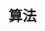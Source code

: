 ---
title: "算法"
image: 
description: algorithm note
style:
    background: "#B8D0F9"
    color: "#5A92F1"
---